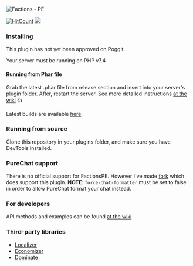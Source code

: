 ![Factions - PE](https://raw.githubusercontent.com/BlockHorizons/FactionsPE/reborn/resources/logo.png "FactionsPE Logo")

[![HitCount](http://hits.dwyl.io/BlockHorizons/FactionsPE.svg)](http://hits.dwyl.io/BlockHorizons/FactionsPE) [![](https://poggit.pmmp.io/shield.dl/FactionsPE)](https://poggit.pmmp.io/p/FactionsPE)

### Installing
This plugin has not yet been approved on Poggit.

Your server must be running on PHP v7.4

#### Running from Phar file
Grab the latest .phar file from release section and insert into your server's plugin folder. After, restart the server. See more detailed instructions [at the wiki](https://github.com/BlockHorizons/FactionsPE/wiki/Installation) :+1:

Latest builds are available [here](https://poggit.pmmp.io/ci/BlockHorizons/FactionsPE/FactionsPE).
### Running from source
Clone this repository in your plugins folder, and make sure you have DevTools installed.

### PureChat support
There is no official support for FactionsPE. However I've made [fork](https://github.com/Kris-Driv/PureChat) which does support this plugin. 
**NOTE**: ``force-chat-formatter`` must be set to false in order to allow PureChat format your chat instead.

### For developers
API methods and examples can be found [at the wiki](https://github.com/BlockHorizons/FactionsPE/wiki/API)

### Third-party libraries
+ [Localizer](https://github.com/Kris-Driv/Localizer)
+ [Economizer](https://github.com/Kris-Driv/Economizer)
+ [Dominate](https://github.com/Kris-Driv/Dominate)

